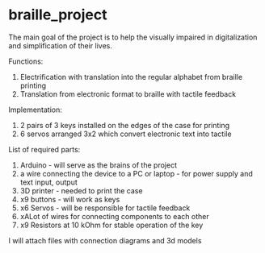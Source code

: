 # braille_project
The main goal of the project is to help the visually impaired in digitalization and simplification of their lives.

Functions: 
  1. Electrification with translation into the regular alphabet from braille printing
  2. Translation from electronic format to braille with tactile feedback
 
Implementation:

  1. 2 pairs of 3 keys installed on the edges of the case for printing
  2. 6 servos arranged 3x2 which convert electronic text into tactile
  
  
List of required parts:

  1. Arduino - will serve as the brains of the project
  2. a wire connecting the device to a PC or laptop - for power supply and text input, output
  3. 3D printer - needed to print the case
  4. x9 buttons - will work as keys
  5. x6 Servos - will be responsible for tactile feedback
  6. xALot of wires for connecting components to each other
  7. x9 Resistors at 10 kOhm for stable operation of the key
 
I will attach files with connection diagrams and 3d models

